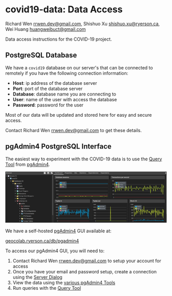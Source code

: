 # covid19-data: Data Access

Richard Wen rrwen.dev@gmail.com, Shishuo Xu shishuo.xu@ryerson.ca, Wei Huang huangweibuct@gmail.com

Data access instructions for the COVID-19 project.

## PostgreSQL Database

We have a `covid19` database on our server's that can be connected to remotely if you have the following connection information:

* **Host**: ip address of the database server
* **Port**: port of the database server
* **Database**: database name you are connecting to
* **User**: name of the user with access the database
* **Password**: password for the user

Most of our data will be updated and stored here for easy and secure access.  
  
Contact Richard Wen rrwen.dev@gmail.com to get these details.

## pgAdmin4 PostgreSQL Interface

The easiest way to experiment with the COVID-19 data is to use the [Query Tool](https://www.pgadmin.org/docs/pgadmin4/latest/query_tool.html) from [pgAdmin4](https://www.pgadmin.org/).

![Example of pgAdmin4 Interface](img/pgadmin4_example.png)

We have a self-hosted [pgAdmin4](https://www.pgadmin.org/) GUI available at:  
  
[geocolab.ryerson.ca/db/pgadmin4](https://geocolab.ryerson.ca/db/pgadmin4) 

To access our pgAdmin4 GUI, you will need to:

1. Contact Richard Wen rrwen.dev@gmail.com to setup your account for access
2. Once you have your email and password setup, create a connection using the [Server Dialog](https://www.pgadmin.org/docs/pgadmin4/latest/server_dialog.html)
3. View the data using the [various pgAdmin4 Tools](https://www.pgadmin.org/docs/pgadmin4/4.19/editgrid.html)
4. Run queries with the [Query Tool](https://www.pgadmin.org/docs/pgadmin4/latest/query_tool.html)

